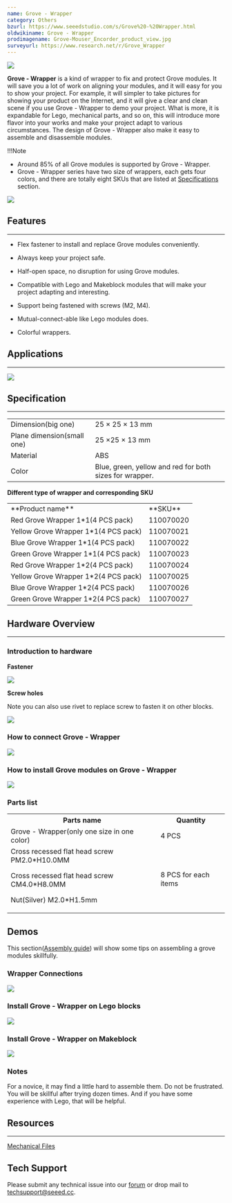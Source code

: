 ```yaml
---
name: Grove - Wrapper
category: Others
bzurl: https://www.seeedstudio.com/s/Grove%20-%20Wrapper.html
oldwikiname: Grove - Wrapper
prodimagename: Grove-Mouser_Encorder_product_view.jpg
surveyurl: https://www.research.net/r/Grove_Wrapper
---
```


![](https://github.com/SeeedDocument/Grove-Wrapper/raw/master/img/Grove-Mouser_Encorder_product_view.jpg)

**Grove - Wrapper** is a kind of wrapper to fix and protect Grove modules. It will save you a lot of work on aligning your modules, and it will easy for you to show your project. For example, it will simpler to take pictures for showing your product on the Internet, and it will give a clear and clean scene if you use Grove - Wrapper to demo your project. What is more, it is expandable for Lego, mechanical parts, and so on, this will introduce more flavor into your works and make your project adapt to various circumstances. The design of Grove - Wrapper also make it easy to assemble and disassemble modules.

!!!Note
- Around 85% of all Grove modules is supported by Grove - Wrapper.
- Grove - Wrapper series have two size of wrappers, each gets four colors, and there are totally eight SKUs that are listed at [Specifications](/Grove-Wrapper#Parts_list) section.

[![](https://github.com/SeeedDocument/Seeed-WiKi/raw/master/docs/images/300px-Get_One_Now_Banner-ragular.png)](https://www.seeedstudio.com/s/Grove%20-%20Wrapper.html)

##  Features
---
*   Flex fastener to install and replace Grove modules conveniently.

*   Always keep your project safe.

*   Half-open space, no disruption for using Grove modules.

*   Compatible with Lego and Makeblock modules that will make your project adapting and interesting.

*   Support being fastened with screws (M2, M4).

*   Mutual-connect-able like Lego modules does.

*   Colorful wrappers.

##  Applications
---
![](https://github.com/SeeedDocument/Grove-Wrapper/raw/master/img/Grove-Mouser_Encorder_application_view.jpg)

##  Specification
---
<table>
<tr>
<td> Dimension(big one) </td>
<td> 25 × 25 × 13 mm
</td></tr>
<tr>
<td> Plane dimension(small one)  </td>
<td> 25 ×25 × 13 mm
</td></tr>
<tr>
<td> Material </td>
<td> ABS
</td></tr>
<tr>
<td> Color </td>
<td> Blue, green, yellow and red for both sizes for wrapper.
</td></tr></table>

**Different type of wrapper and corresponding SKU**

<table>
<tr>
<td> **Product name** </td>
<td> **SKU**
</td></tr>
<tr>
<td> Red Grove Wrapper 1*1(4 PCS pack)  </td>
<td> 110070020
</td></tr>
<tr>
<td> Yellow Grove Wrapper 1*1(4 PCS pack)  </td>
<td> 110070021
</td></tr>
<tr>
<td> Blue Grove Wrapper 1*1(4 PCS pack)  </td>
<td> 110070022
</td></tr>
<tr>
<td> Green Grove Wrapper 1*1(4 PCS pack) </td>
<td> 110070023
</td></tr>
<tr>
<td> Red Grove Wrapper 1*2(4 PCS pack)  </td>
<td> 110070024
</td></tr>
<tr>
<td> Yellow Grove Wrapper 1*2(4 PCS pack)  </td>
<td> 110070025
</td></tr>
<tr>
<td> Blue Grove Wrapper 1*2(4 PCS pack)  </td>
<td> 110070026
</td></tr>
<tr>
<td> Green Grove Wrapper 1*2(4 PCS pack) </td>
<td> 110070027
</td></tr></table>

##  Hardware Overview
---
###   Introduction to hardware

**Fastener**

![](https://github.com/SeeedDocument/Grove-Wrapper/raw/master/img/Grove-Wrapper_fastener_location.jpg)

**Screw holes**

Note you can also use rivet to replace screw to fasten it on other blocks.

![](https://github.com/SeeedDocument/Grove-Wrapper/raw/master/img/Grove-Wrapper_screw_hole_loacation.jpg)

###   How to connect Grove - Wrapper

![](https://github.com/SeeedDocument/Grove-Wrapper/raw/master/img/Grove-Wrapper_connection_manner.jpg)

###  How to install Grove modules on Grove - Wrapper

![](https://github.com/SeeedDocument/Grove-Wrapper/raw/master/img/Grove-Wrapper_steps_to_install_Grove_modules_.jpg)

###  **Parts list**

<table>
<tr>
<th>Parts name   </th>
<th> Quantity
</th></tr>
<tr>
<td>Grove - Wrapper(only one size in one color) </td>
<td> 4 PCS
</td></tr>
<tr>
<td>Cross recessed flat head screw PM2.0*H10.0MM

Cross recessed flat head screw CM4.0*H8.0MM

Nut(Silver) M2.0*H1.5mm

</td>
<td> 8 PCS for each items
</td></tr></table>

##  Demos

This section([Assembly guide](https://github.com/SeeedDocument/Grove-Wrapper/raw/master/res/Assembly_guide.pdf)) will show some tips on assembling a grove modules skillfully.

###   Wrapper Connections

![](https://github.com/SeeedDocument/Grove-Wrapper/raw/master/img/Grove-Wrapper_connect_each_other.jpg)

###   Install Grove - Wrapper on Lego blocks

![](https://github.com/SeeedDocument/Grove-Wrapper/raw/master/img/Grove-Wrapper_installed_on_Lego.jpg)

###   Install Grove - Wrapper on Makeblock

![](https://github.com/SeeedDocument/Grove-Wrapper/raw/master/img/Grove-Wrapper_installed_on_Makeblock.jpg)

###  Notes

For a novice, it may find a little hard to assemble them. Do not be frustrated. You will be skillful after trying dozen times. And if you have some experience with Lego, that will be helpful.

##  Resources
---
[Mechanical Files](https://github.com/SeeedDocument/Grove-Wrapper/raw/master/res/Mechanical_Diagram.zip)

## Tech Support
Please submit any technical issue into our [forum](http://forum.seeedstudio.com/) or drop mail to techsupport@seeed.cc. 